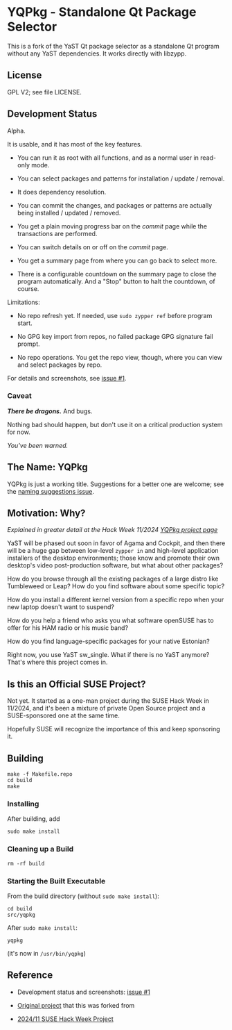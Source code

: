 # YQPkg - Standalone Qt Package Selector

This is a fork of the YaST Qt package selector as a standalone Qt program
without any YaST dependencies. It works directly with libzypp.


## License

GPL V2; see file LICENSE.


## Development Status

Alpha.

It is usable, and it has most of the key features.

- You can run it as root with all functions, and as a normal user in read-only mode.

- You can select packages and patterns for installation / update / removal.

- It does dependency resolution.

- You can commit the changes, and packages or patterns are actually
being installed / updated / removed.

- You get a plain moving progress bar on the _commit_ page while the
  transactions are performed.

- You can switch details on or off on the _commit_ page.

- You get a summary page from where you can go back to select more.

- There is a configurable countdown on the summary page to close the program
  automatically. And a "Stop" button to halt the countdown, of course.

Limitations:

- No repo refresh yet. If needed, use `sudo zypper ref` before program start.

- No GPG key import from repos, no failed package GPG signature fail prompt.

- No repo operations. You get the repo view, though, where you can view and
  select packages by repo.

For details and screenshots, see [issue #1](https://github.com/shundhammer/yqpkg/issues/1).


### Caveat

**_There be dragons._** And bugs.

Nothing bad should happen, but don't use it on a critical production system for now.

_You've been warned._


## The Name: YQPkg

YQPkg is just a working title. Suggestions for a better one are welcome; see the
[naming suggestions issue](https://github.com/shundhammer/yqpkg/issues/19).


## Motivation: Why?

_Explained in greater detail at the Hack Week 11/2024
[YQPkg project page](https://hackweek.opensuse.org/24/projects/yqpkg-bringing-the-single-package-selection-back-to-life)_

YaST will be phased out soon in favor of Agama and Cockpit, and then there will
be a huge gap between low-level `zypper in` and high-level application
installers of the desktop environments; those know and promote their own
desktop's video post-production software, but what about other packages?

How do you browse through all the existing packages of a large distro like
Tumbleweed or Leap? How do you find software about some specific topic?

How do you install a different kernel version from a specific repo when your
new laptop doesn't want to suspend?

How do you help a friend who asks you what software openSUSE has to offer for
his HAM radio or his music band?

How do you find language-specific packages for your native Estonian?

Right now, you use YaST sw_single. What if there is no YaST anymore? That's
where this project comes in.


## Is this an Official SUSE Project?

Not yet. It started as a one-man project during the SUSE Hack Week in 11/2024,
and it's been a mixture of private Open Source project and a SUSE-sponsored one
at the same time.

Hopefully SUSE will recognize the importance of this and keep sponsoring it.


## Building

```
make -f Makefile.repo
cd build
make
```

### Installing

After building, add

```
sudo make install
```

### Cleaning up a Build

```
rm -rf build
```

### Starting the Built Executable

From the build directory (without `sudo make install`):

```
cd build
src/yqpkg
```

After `sudo make install`:

```
yqpkg
```

(it's now in `/usr/bin/yqpkg`)


## Reference

- Development status and screenshots: [issue #1](https://github.com/shundhammer/yqpkg/issues/1)

- [Original project](https://github.com/libyui/libyui) that this was forked from
- [2024/11 SUSE Hack Week Project](https://hackweek.opensuse.org/24/projects/yqpkg-bringing-the-single-package-selection-back-to-life)
